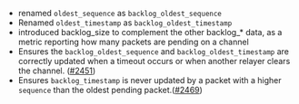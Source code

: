 
- renamed `oldest_sequence` as `backlog_oldest_sequence`
- Renamed `oldest_timestamp` as `backlog_oldest_timestamp`
- introduced backlog_size to complement the other backlog_* data, as a metric reporting how many packets are pending on a channel
- Ensures the `backlog_oldest_sequence` and `backlog_oldest_timestamp` are correctly updated when a timeout occurs or when another relayer clears the channel.
  ([#2451](https://github.com/informalsystems/ibc-rs/issues/2451))
- Ensures `backlog_timestamp` is never updated by a packet with a higher `sequence` than the oldest pending packet.([#2469](https://github.com/informalsystems/ibc-rs/issues/2469))
